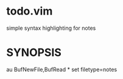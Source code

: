 # todo.vim

simple syntax highlighting for notes

# SYNOPSIS

  au BufNewFile,BufRead  * set filetype=notes
